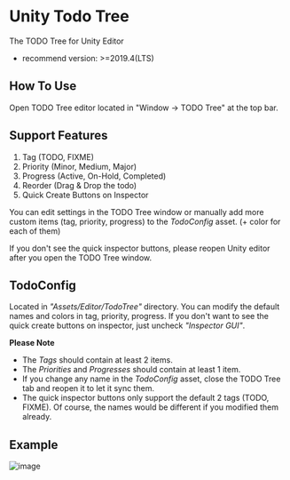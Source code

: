 # Unity Todo Tree
The TODO Tree for Unity Editor
- recommend version: >=2019.4(LTS)

## How To Use
Open TODO Tree editor located in "Window -> TODO Tree" at the top bar.


## Support Features

  1. Tag (TODO, FIXME)
  2. Priority (Minor, Medium, Major)
  3. Progress (Active, On-Hold, Completed)
  4. Reorder (Drag & Drop the todo)
  5. Quick Create Buttons on Inspector

You can edit settings in the TODO Tree window or
manually add more custom items (tag, priority, progress) to the _TodoConfig_ asset. (+ color for each of them)

If you don't see the quick inspector buttons, please reopen Unity editor after you open the TODO Tree window.

## TodoConfig
Located in _"Assets/Editor/TodoTree"_ directory.
You can modify the default names and colors in tag, priority, progress.
If you don't want to see the quick create buttons on inspector, just uncheck _"Inspector GUI"_.

**Please Note**
* The _Tags_ should contain at least 2 items.
* The _Priorities_ and _Progresses_ should contain at least 1 item.
* If you change any name in the _TodoConfig_ asset, close the TODO Tree tab and reopen it to let it sync them.
* The quick inspector buttons only support the default 2 tags (TODO, FIXME). Of course, the names would be different if you modified them already.


## Example

![image](https://user-images.githubusercontent.com/77778881/105460595-5d67c700-5ccf-11eb-8c8b-217fc66744bd.png)
